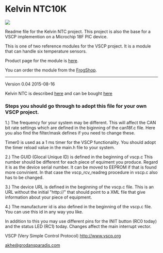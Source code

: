 <h1>Kelvin NTC10K</h1>

<img src="http://www.frogshop.se/image/cache/data/grodan/kelvinntc10k/kelvin12-500x500.png" />

Readme file for the Kelvin NTC project. This project is also the base for a VSCP implemention
on a Microchip 18F PIC device.

This is one of two reference modules for the VSCP project. It is a 
module that can handle six temperature sensors. 

Product page for the module is <a href="http://www.grodansparadis.com/kelvinntc10k/kelvin_ntc10ka.html">here</a>. 

You can order the module from the <a href="http://www.frogshop.se/index.php?route=product/product&path=59&product_id=105">FrogShop</a>.


<hr>

Version 0.04 2015-08-16

Kelvin NTC is described <a href="http://www.grodansparadis.com/paris/paris.html">here</a> and can be 
bought <a href="http://www.frogshop.se/index.php?route=product/product&path=59&product_id=105">here</a>


<h3>Steps you should go through to adopt this file for your own VSCP project.</h3>

1.) The frequency for your system may be different. This will affect the CAN bit rate settings
which are defined in the biginning of the can18f.c file. Here you also find the filter/mask 
defines if you need to change these.

Timer0 is used as a 1 ms timer for the VSCP functionality. You should adopt the timer reload value 
in the main.h file to your system.

2.) The GUID (Glocal Unique ID) is defined in the beginning of vscp.c This number should be 
different for each piece of equiment you produce. Regard it is as the device serial number. It
can be moved to EEPROM if that is found more convinient. In that case the vscp_rcv_readreg 
procedure in vscp.c also has to be changed.

3.) The device URL is defined in the beginning of the vscp.c file. This is an URL without the
initial "http://" that should point to a XML file that give information about your piece of 
equipment.

4.) The manufacturer id is also defined in the beginning of the vscp.c file. You can use this
id in any way you like.

In addition to this you may use different pins for the INIT button (RC0 today) and the 
status LED (RC1) today. Changes affect the main interrupt vector.

VSCP (Very Simple Control Protocol) 
http://www.vscp.org

akhe@grodansparadis.com

